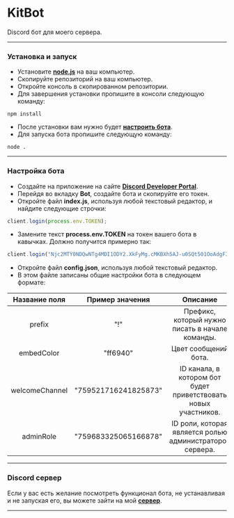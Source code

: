 # KitBot
Discord бот для моего сервера.
___
### Установка и запуск
- Установите **[node.js](https://nodejs.org/)** на ваш компьютер.
- Скопируйте репозиторий на ваш компьютер.
- Откройте консоль в скопированном репозитории.
- Для завершения установки пропишите в консоли следующую команду:
```console
npm install
```
- После установки вам нужно будет **[настроить бота](#настройка-бота)**. 
- Для запуска бота пропишите следующую команду:
```console
node .
```
___
### Настройка бота
- Создайте на приложение на сайте **[Discord Developer Portal](https://discord.com/developers/)**.
- Перейдя во вкладку **Bot**, создайте бота и скопируйте его токен.
- Откройте файл **index.js**, используя любой текстовый редактор, и найдите следующие строчки:
```js
client.login(process.env.TOKEN);
```
- Замените текст **process.env.TOKEN** на токен вашего бота в кавычках. Должно получится примерно так:
```js
client.login("Njc2MTY0NDQwNTg4MDI1ODY2.XkFyMg.cMKBXh5AJ-u0SQt501OoAdgF34f");
```
- Откройте файл **config.json**, используя любой текстовый редактор.
-  В этом файле записаны общие настройки бота в следующем формате:

|  Название поля |    Пример значения   |                             Описание                            |
|:--------------:|:--------------------:|:---------------------------------------------------------------:|
|     prefix     |          "!"         |         Префикс, который нужно писать в начале команды.         |
|   embedColor   |       "ff6940"       |                       Цвет сообщений бота.                      |
| welcomeChannel | "759521716241825873" | ID канала, в котором бот будет приветствовать новых участников. |
|    adminRole   | "759683325065166878" |     ID роли, которая является ролью администраторов сервера.    |
___
### Discord сервер
Если у вас есть желание посмотреть функционал бота, не устанавливая и не запуская его, вы можете зайти на мой **[сервер](https://discord.gg/G3Dudc3)**.
___
